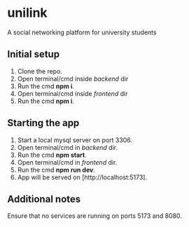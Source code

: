 # unilink

A social networking platform for university students

## Initial setup

1. Clone the repo.
2. Open terminal/cmd inside _backend_ dir
3. Run the cmd **npm i**.
4. Open terminal/cmd inside _frontend_ dir
5. Run the cmd **npm i**.

## Starting the app

1. Start a local mysql server on port 3306.
2. Open terminal/cmd in _backend_ dir.
3. Run the cmd **npm start**.
4. Open terminal/cmd in _frontend_ dir.
5. Run the cmd **npm run dev**.
6. App will be served on [http://localhost:5173].

## Additional notes

Ensure that no services are running on ports 5173 and 8080.
